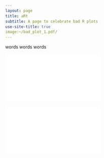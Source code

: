 ```yaml
---
layout: page
title: aRt
subtitle: A page to celebrate bad R plots
use-site-title: true
image:~/bad_plot_1.pdf/
---
```


words words words

![bad plot 1](bad_plot_1.pdf)

![bad plot 2](bad_plot_2.pdf)
